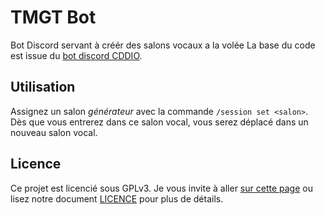 # TMGT Bot

Bot Discord servant à créér des salons vocaux a la volée
La base du code est issue du [bot discord CDDIO](https://github.com/lecoindesdevs/openCDD).

## Utilisation

Assignez un salon *générateur* avec la commande `/session set <salon>`. Dès que vous entrerez dans ce salon vocal, vous serez déplacé dans un nouveau salon vocal.

## Licence

Ce projet est licencié sous GPLv3. Je vous invite à aller [sur cette page](https://choosealicense.com/licenses/gpl-3.0/) ou lisez notre document [LICENCE](LICENCE) pour plus de détails. 

